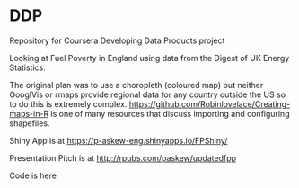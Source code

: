 # DDP
Repository for Coursera Developing Data Products project

Looking at Fuel Poverty in England using data from the Digest of UK Energy Statistics.

The original plan was to use a choropleth (coloured map) but neither GooglVis or rmaps provide regional data for any country outside the US so to do this is extremely complex. https://github.com/Robinlovelace/Creating-maps-in-R is one of many resources that discuss importing and configuring shapefiles.


Shiny App is at https://p-askew-eng.shinyapps.io/FPShiny/

Presentation Pitch is at http://rpubs.com/paskew/updatedfpp

Code is here


